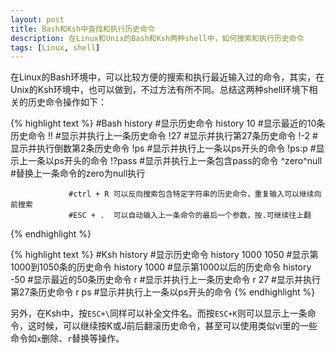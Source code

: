```yaml
---
layout: post
title: Bash和Ksh中查找和执行历史命令
description: 在Linux和Unix的Bash和Ksh两种shell中，如何搜索和执行历史命令
tags: [Linux, shell]
---
```


在Linux的Bash环境中，可以比较方便的搜索和执行最近输入过的命令，其实，在Unix的Ksh环境中，也可以做到，不过方法有所不同。总结这两种shell环境下相关的历史命令操作如下：

<!--more-->

{% highlight text %}
#Bash
history          #显示历史命令
history 10       #显示最近的10条历史命令
!!               #显示并执行上一条历史命令
!27              #显示并执行第27条历史命令
!-2              #显示并执行倒数第2条历史命令
!ps              #显示并执行上一条以ps开头的命令
!ps:p            #显示上一条以ps开头的命令
!?pass           #显示并执行上一条包含pass的命令
^zero^null       #替换上一条命令的zero为null执行

                 #ctrl + R 可以反向搜索包含特定字符串的历史命令，重复输入可以继续向前搜索
                 #ESC + .  可以自动输入上一条命令的最后一个参数，按.可继续往上翻
{% endhighlight %}

{% highlight text %}
#Ksh
history              #显示历史命令
history 1000 1050    #显示第1000到1050条的历史命令
history 1000         #显示第1000以后的历史命令
history -50          #显示最近的50条历史命令
r                    #显示并执行上一条历史命令
r 27                 #显示并执行第27条历史命令
r ps                 #显示并执行上一条以ps开头的命令
{% endhighlight %}

另外，在Ksh中，按`ESC+\`同样可以补全文件名。而按`ESC+K`则可以显示上一条命令，这时候，可以继续按K或J前后翻滚历史命令，甚至可以使用类似vi里的一些命令如`x`删除、`r`替换等操作。
